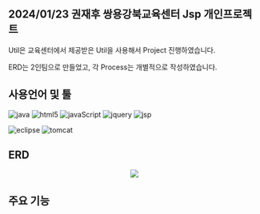 ## 2024/01/23 권재후 쌍용강북교육센터 Jsp 개인프로젝트
Util은 교육센터에서 제공받은 Util을 사용해서 Project 진행하였습니다.    

ERD는 2인팀으로 만들었고, 각 Process는 개별적으로 작성하였습니다.

## 사용언어 및 툴
<p align="left">
  <img alt="java" src="https://img.shields.io/badge/Java-ED8B00?style=for-the-badge&logo=openjdk&logoColor=white"/>
  <img alt="html5" src="https://img.shields.io/badge/HTML5-E34F26?style=for-the-badge&logo=html5&logoColor=white"/>
  <img alt="javaScript" src="https://img.shields.io/badge/Java%20Script-F7DF1E?style=for-the-badge&logo=JavaScript&logoColor=white"/>
  <img alt="jquery" src="https://img.shields.io/badge/jQuery-0769AD?style=for-the-badge&logo=jquery&logoColor=white"/>
  <img alt="jsp" src="https://img.shields.io/badge/jsp-000000?style=for-the-badge&logo=jsp&logoColor=white"/> 
</p>
<p align="left">
  <img alt="eclipse" src="https://img.shields.io/badge/eclipse%20ide-2C2255?style=for-the-badge&logo=eclipse ide&logoColor=white"/>
  <img alt="tomcat" src="https://img.shields.io/badge/apache%20tomcat-F8DC75?style=for-the-badge&logo=apachetomcat&logoColor=white" />  
</p>

## ERD

<p align="center">
  <img src="https://github.com/KwonJaeHoo/kwonjaehooJsp/assets/110653857/2aec3733-2cf3-4328-bbc9-e8b85fd5400a">
</p>

## 주요 기능



